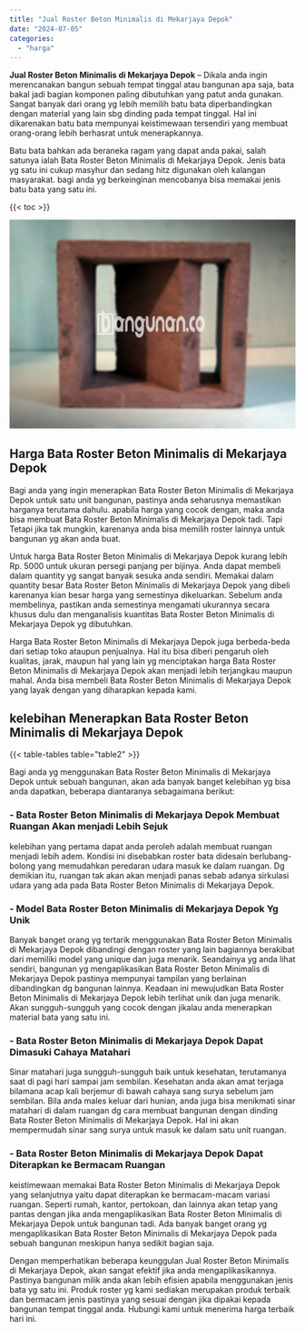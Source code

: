 ```yaml
---
title: "Jual Roster Beton Minimalis di Mekarjaya Depok"
date: "2024-07-05"
categories: 
  - "harga"
---
```


**Jual Roster Beton Minimalis di Mekarjaya Depok** – Dikala anda ingin merencanakan bangun sebuah tempat tinggal atau bangunan apa saja, bata bakal jadi bagian komponen paling dibutuhkan yang patut anda gunakan. Sangat banyak dari orang yg lebih memilih batu bata diperbandingkan dengan material yang lain sbg dinding pada tempat tinggal. Hal ini dikarenakan batu bata mempunyai keistimewaan tersendiri yang membuat orang-orang lebih berhasrat untuk menerapkannya.

Batu bata bahkan ada beraneka ragam yang dapat anda pakai, salah satunya ialah Bata Roster Beton Minimalis di Mekarjaya Depok. Jenis bata yg satu ini cukup masyhur dan sedang hitz digunakan oleh kalangan masyarakat. bagi anda yg berkeinginan mencobanya bisa memakai jenis batu bata yang satu ini.

{{< toc >}}

![Jual Roster Beton Minimalis di Mekarjaya Depok](/images/bata-roster-minimalis-38.png)

## Harga Bata Roster Beton Minimalis di Mekarjaya Depok

Bagi anda yang ingin menerapkan Bata Roster Beton Minimalis di Mekarjaya Depok untuk satu unit bangunan, pastinya anda seharusnya memastikan harganya terutama dahulu. apabila harga yang cocok dengan, maka anda bisa membuat Bata Roster Beton Minimalis di Mekarjaya Depok tadi. Tapi Tetapi jika tak mungkin, karenanya anda bisa memilih roster lainnya untuk bangunan yg akan anda buat.

Untuk harga Bata Roster Beton Minimalis di Mekarjaya Depok kurang lebih Rp. 5000 untuk ukuran persegi panjang per bijinya. Anda dapat membeli dalam quantity yg sangat banyak sesuka anda sendiri. Memakai dalam quantity besar Bata Roster Beton Minimalis di Mekarjaya Depok yang dibeli karenanya kian besar harga yang semestinya dikeluarkan. Sebelum anda membelinya, pastikan anda semestinya mengamati ukurannya secara khusus dulu dan menganalisis kuantitas Bata Roster Beton Minimalis di Mekarjaya Depok yg dibutuhkan.

Harga Bata Roster Beton Minimalis di Mekarjaya Depok juga berbeda-beda dari setiap toko ataupun penjualnya. Hal itu bisa diberi pengaruh oleh kualitas, jarak, maupun hal yang lain yg menciptakan harga Bata Roster Beton Minimalis di Mekarjaya Depok akan menjadi lebih terjangkau maupun mahal. Anda bisa membeli Bata Roster Beton Minimalis di Mekarjaya Depok yang layak dengan yang diharapkan kepada kami.

## kelebihan Menerapkan Bata Roster Beton Minimalis di Mekarjaya Depok

{{< table-tables table="table2" >}}

Bagi anda yg menggunakan Bata Roster Beton Minimalis di Mekarjaya Depok untuk sebuah bangunan, akan ada banyak banget kelebihan yg bisa anda dapatkan, beberapa diantaranya sebagaimana berikut:

### \- Bata Roster Beton Minimalis di Mekarjaya Depok Membuat Ruangan Akan menjadi Lebih Sejuk

kelebihan yang pertama dapat anda peroleh adalah membuat ruangan menjadi lebih adem. Kondisi ini disebabkan roster bata didesain berlubang-bolong yang memudahkan peredaran udara masuk ke dalam ruangan. Dg demikian itu, ruangan tak akan akan menjadi panas sebab adanya sirkulasi udara yang ada pada Bata Roster Beton Minimalis di Mekarjaya Depok.

### \- Model Bata Roster Beton Minimalis di Mekarjaya Depok Yg Unik

Banyak banget orang yg tertarik menggunakan Bata Roster Beton Minimalis di Mekarjaya Depok dibandingi dengan roster yang lain bagiannya berakibat dari memiliki model yang unique dan juga menarik. Seandainya yg anda lihat sendiri, bangunan yg mengaplikasikan Bata Roster Beton Minimalis di Mekarjaya Depok pastinya mempunyai tampilan yang berlainan dibandingkan dg bangunan lainnya. Keadaan ini mewujudkan Bata Roster Beton Minimalis di Mekarjaya Depok lebih terlihat unik dan juga menarik. Akan sungguh-sungguh yang cocok dengan jikalau anda menerapkan material bata yang satu ini.

### \- Bata Roster Beton Minimalis di Mekarjaya Depok Dapat Dimasuki Cahaya Matahari

Sinar matahari juga sungguh-sungguh baik untuk kesehatan, terutamanya saat di pagi hari sampai jam sembilan. Kesehatan anda akan amat terjaga bilamana acap kali berjemur di bawah cahaya sang surya sebelum jam sembilan. Bila anda males keluar dari hunian, anda juga bisa menikmati sinar matahari di dalam ruangan dg cara membuat bangunan dengan dinding Bata Roster Beton Minimalis di Mekarjaya Depok. Hal ini akan mempermudah sinar sang surya untuk masuk ke dalam satu unit ruangan.

### \- Bata Roster Beton Minimalis di Mekarjaya Depok Dapat Diterapkan ke Bermacam Ruangan

keistimewaan memakai Bata Roster Beton Minimalis di Mekarjaya Depok yang selanjutnya yaitu dapat diterapkan ke bermacam-macam variasi ruangan. Seperti rumah, kantor, pertokoan, dan lainnya akan tetap yang pantas dengan jika anda mengaplikasikan Bata Roster Beton Minimalis di Mekarjaya Depok untuk bangunan tadi. Ada banyak banget orang yg mengaplikasikan Bata Roster Beton Minimalis di Mekarjaya Depok pada sebuah bangunan meskipun hanya sedikit bagian saja.

Dengan memperhatikan beberapa keunggulan Jual Roster Beton Minimalis di Mekarjaya Depok, akan sangat efektif jika anda mengaplikasikannya. Pastinya bangunan milik anda akan lebih efisien apabila menggunakan jenis bata yg satu ini. Produk roster yg kami sediakan merupakan produk terbaik dan bermacam jenis pastinya yang sesuai dengan jika dipakai kepada bangunan tempat tinggal anda. Hubungi kami untuk menerima harga terbaik hari ini.
